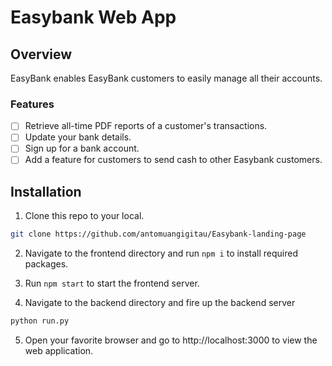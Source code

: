 # Easybank Web App

## Overview
EasyBank enables EasyBank customers to easily manage all their accounts.

### Features
- [ ] Retrieve all-time PDF reports of a customer's transactions.
- [ ] Update your bank details.
- [ ] Sign up for a bank account.
- [ ] Add a feature for customers to send cash to other Easybank customers.

## Installation
1. Clone this repo to your local.
```bash
git clone https://github.com/antomuangigitau/Easybank-landing-page
```
2. Navigate to the frontend directory and run `npm i` to install required packages.

3. Run `npm start` to start the frontend server.

4. Navigate to the backend directory and fire up the backend server
```python
python run.py
```
5. Open your favorite browser and go to http://localhost:3000 to view the web application.
